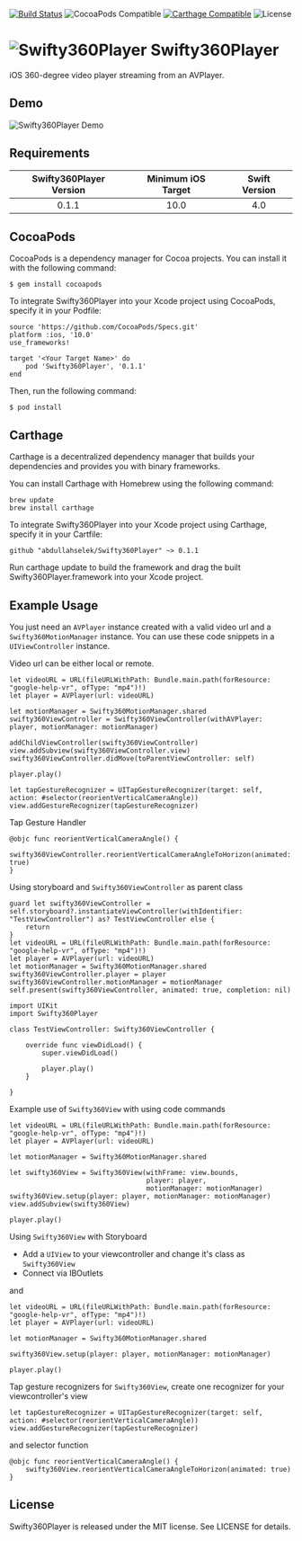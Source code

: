 [![Build Status](https://travis-ci.org/abdullahselek/Swifty360Player.svg?branch=master)](https://travis-ci.org/abdullahselek/Swifty360Player)
![CocoaPods Compatible](https://img.shields.io/cocoapods/v/Swifty360Player.svg)
[![Carthage Compatible](https://img.shields.io/badge/Carthage-compatible-4BC51D.svg?style=flat)](https://github.com/Carthage/Carthage)
![License](https://img.shields.io/dub/l/vibe-d.svg)

# ![Swifty360Player](https://github.com/abdullahselek/Swifty360Player/blob/master/Resources/Swifty360Player.png) Swifty360Player

iOS 360-degree video player streaming from an AVPlayer.

## Demo

![Swifty360Player Demo](https://github.com/abdullahselek/Swifty360Player/blob/master/Resources/demo.gif)

## Requirements

| Swifty360Player Version | Minimum iOS Target  | Swift Version |
|:--------------------:|:---------------------------:|:---------------------------:|
| 0.1.1 | 10.0 | 4.0 |

## CocoaPods

CocoaPods is a dependency manager for Cocoa projects. You can install it with the following command:

``` 
$ gem install cocoapods
```

To integrate Swifty360Player into your Xcode project using CocoaPods, specify it in your Podfile:

```
source 'https://github.com/CocoaPods/Specs.git'
platform :ios, '10.0'
use_frameworks!

target '<Your Target Name>' do
    pod 'Swifty360Player', '0.1.1'
end
```

Then, run the following command:

```
$ pod install
```

## Carthage

Carthage is a decentralized dependency manager that builds your dependencies and provides you with binary frameworks.

You can install Carthage with Homebrew using the following command:

```
brew update
brew install carthage
```

To integrate Swifty360Player into your Xcode project using Carthage, specify it in your Cartfile:

```
github "abdullahselek/Swifty360Player" ~> 0.1.1
```

Run carthage update to build the framework and drag the built Swifty360Player.framework into your Xcode project.

## Example Usage

You just need an `AVPlayer` instance created with a valid video url and a `Swifty360MotionManager` instance. You can use these code snippets in a `UIViewController` instance.

Video url can be either local or remote.

```
let videoURL = URL(fileURLWithPath: Bundle.main.path(forResource: "google-help-vr", ofType: "mp4")!)
let player = AVPlayer(url: videoURL)

let motionManager = Swifty360MotionManager.shared
swifty360ViewController = Swifty360ViewController(withAVPlayer: player, motionManager: motionManager)

addChildViewController(swifty360ViewController)
view.addSubview(swifty360ViewController.view)
swifty360ViewController.didMove(toParentViewController: self)

player.play()

let tapGestureRecognizer = UITapGestureRecognizer(target: self, action: #selector(reorientVerticalCameraAngle))
view.addGestureRecognizer(tapGestureRecognizer)
```

Tap Gesture Handler

```
@objc func reorientVerticalCameraAngle() {
    swifty360ViewController.reorientVerticalCameraAngleToHorizon(animated: true)
}
```

Using storyboard and `Swifty360ViewController` as parent class

```
guard let swifty360ViewController = self.storyboard?.instantiateViewController(withIdentifier: "TestViewController") as? TestViewController else {
    return
}
let videoURL = URL(fileURLWithPath: Bundle.main.path(forResource: "google-help-vr", ofType: "mp4")!)
let player = AVPlayer(url: videoURL)
let motionManager = Swifty360MotionManager.shared
swifty360ViewController.player = player
swifty360ViewController.motionManager = motionManager
self.present(swifty360ViewController, animated: true, completion: nil)
```

```
import UIKit
import Swifty360Player

class TestViewController: Swifty360ViewController {

    override func viewDidLoad() {
        super.viewDidLoad()

        player.play()
    }

}
```

Example use of `Swifty360View` with using code commands

```
let videoURL = URL(fileURLWithPath: Bundle.main.path(forResource: "google-help-vr", ofType: "mp4")!)
let player = AVPlayer(url: videoURL)

let motionManager = Swifty360MotionManager.shared

let swifty360View = Swifty360View(withFrame: view.bounds,
                                  player: player,
                                  motionManager: motionManager)
swifty360View.setup(player: player, motionManager: motionManager)
view.addSubview(swifty360View)

player.play()
```

Using `Swifty360View` with Storyboard

- Add a `UIView` to your viewcontroller and change it's class as `Swifty360View`
- Connect via IBOutlets

and 

```
let videoURL = URL(fileURLWithPath: Bundle.main.path(forResource: "google-help-vr", ofType: "mp4")!)
let player = AVPlayer(url: videoURL)

let motionManager = Swifty360MotionManager.shared

swifty360View.setup(player: player, motionManager: motionManager)

player.play()
```

Tap gesture recognizers for `Swifty360View`, create one recognizer for your viewcontroller's view

```
let tapGestureRecognizer = UITapGestureRecognizer(target: self, action: #selector(reorientVerticalCameraAngle))
view.addGestureRecognizer(tapGestureRecognizer)
```

and selector function

```
@objc func reorientVerticalCameraAngle() {
    swifty360View.reorientVerticalCameraAngleToHorizon(animated: true)
}
```

## License

Swifty360Player is released under the MIT license. See LICENSE for details.
